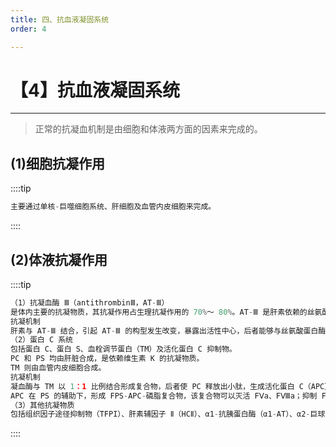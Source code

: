 ```yaml
---
title: 四、抗血液凝固系统
order: 4

---
```


# 【4】抗血液凝固系统

<kaodian :text="'血液学检验记忆卡'" />

<!-- ###### 第二十八章 血栓与止血的基本理论

> 临床血液学检验 -->

<beitiX/>

---

> 正常的抗凝血机制是由细胞和体液两方面的因素来完成的。

## (1)细胞抗凝作用

<son :text="'血液学检验记忆卡'" text1="(1)细胞抗凝作用" :textOption="[['掌握','基础知识','相关专业知识'],['掌握','基础知识','相关专业知识'],['掌握','基础知识','相关专业知识']]" />

::::tip

```js
主要通过单核-巨噬细胞系统、肝细胞及血管内皮细胞来完成。

```

::::

## (2)体液抗凝作用

<son :text="'血液学检验记忆卡'" text1="(2)体液抗凝作用" :textOption="[['掌握','基础知识','相关专业知识'],['掌握','基础知识','相关专业知识'],['掌握','基础知识','相关专业知识']]" />

::::tip

```js
（1）抗凝血酶 Ⅲ（antithrombinⅢ，AT-Ⅲ）
是体内主要的抗凝物质，其抗凝作用占生理抗凝作用的 70%～ 80%。AT-Ⅲ 是肝素依赖的丝氨酸蛋白酶抑制物，分子中有肝素结合位点和凝血酶结合位点。
抗凝机制
肝素与 AT-Ⅲ 结合，引起 AT-Ⅲ 的构型发生改变，暴露出活性中心，后者能够与丝氨酸蛋白酶如凝血酶、FⅩa、FⅫa、FⅪa、FⅨa 等以 1：1 的比例结合形成复合物，从而使这些酶失去活性。
（2）蛋白 C 系统
包括蛋白 C、蛋白 S、血栓调节蛋白（TM）及活化蛋白 C 抑制物。
PC 和 PS 均由肝脏合成，是依赖维生素 K 的抗凝物质。
TM 则由血管内皮细胞合成。
抗凝机制
凝血酶与 TM 以 1：1 比例结合形成复合物，后者使 PC 释放出小肽，生成活化蛋白 C（APC）。
APC 在 PS 的辅助下，形成 FPS-APC-磷脂复合物，该复合物可以灭活 FⅤa、FⅧa；抑制 FⅩa 与血小板膜磷脂的结合；激活纤溶系统；增强 AT-Ⅲ 与凝血酶的结合。
（3）其他抗凝物质
包括组织因子途径抑制物（TFPI）、肝素辅因子 Ⅱ（HCⅡ）、α1-抗胰蛋白酶（α1-AT）、α2-巨球蛋白（α2-M）和 C1-抑制剂（C1-INH）。
```

::::

